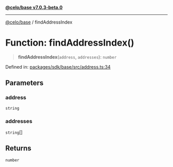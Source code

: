 [**@celo/base v7.0.3-beta.0**](../README.md)

***

[@celo/base](../README.md) / findAddressIndex

# Function: findAddressIndex()

> **findAddressIndex**(`address`, `addresses`): `number`

Defined in: [packages/sdk/base/src/address.ts:34](https://github.com/celo-org/developer-tooling/blob/master/packages/sdk/base/src/address.ts#L34)

## Parameters

### address

`string`

### addresses

`string`[]

## Returns

`number`

